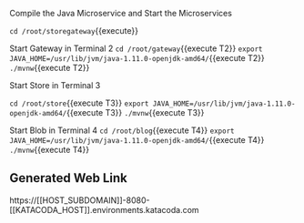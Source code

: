 Compile the Java Microservice and Start the Microservices

`cd /root/storegateway`{{execute}}

Start Gateway  in Terminal 2
`cd /root/gateway`{{execute T2}}
`export JAVA_HOME=/usr/lib/jvm/java-1.11.0-openjdk-amd64/`{{execute T2}}
`./mvnw`{{execute T2}}

Start Store in Terminal 3

`cd /root/store`{{execute T3}}
`export JAVA_HOME=/usr/lib/jvm/java-1.11.0-openjdk-amd64/`{{execute T3}}
`./mvnw`{{execute T3}}

Start Blob in Terminal 4
`cd /root/blog`{{execute T4}}
`export JAVA_HOME=/usr/lib/jvm/java-1.11.0-openjdk-amd64/`{{execute T4}}
`./mvnw`{{execute T4}}

## Generated Web Link

https://[[HOST_SUBDOMAIN]]-8080-[[KATACODA_HOST]].environments.katacoda.com